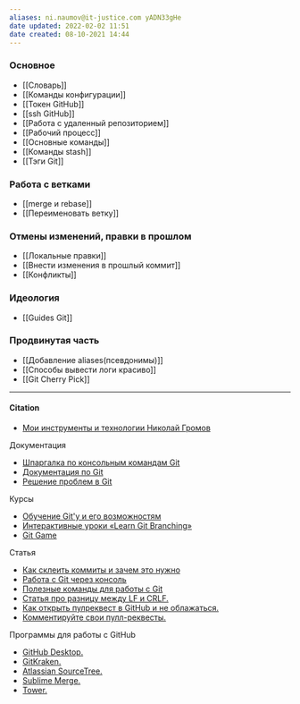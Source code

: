 ```yaml
---
aliases: ni.naumov@it-justice.com yADN33gHe
date updated: 2022-02-02 11:51
date created: 08-10-2021 14:44
---
```



### Основное

- [[Словарь]]
- [[Команды конфигурации]]
- [[Токен GitHub]]
- [[ssh GitHub]]
- [[Работа с удаленный репозиторием]]
- [[Рабочий процесс]]
- [[Основные команды]]
- [[Команды stash]]
- [[Тэги Git]]

### Работа с ветками
- [[merge и rebase]]
- [[Переименовать ветку]]


### Отмены изменений, правки в прошлом
- [[Локальные правки]]
- [[Внести изменения в прошлый коммит]]
- [[Конфликты]]

### Идеология

- [[Guides Git]]

### Продвинутая часть

- [[Добавление aliases(псевдонимы)]]
- [[Способы вывести логи красиво]]
- [[Git Cherry Pick]]

---

#### Citation

- [Мои инструменты и технологии Николай Громов](https://nicothin.pro/page/my-small-tools)

Документация

- [Шпаргалка по консольным командам Git](https://github.com/nicothin/web-development/blob/master/git/readme.md)
- [Документация по Git](https://git-scm.com/book/ru/v2)
- [Решение проблем в Git](http://firstaidgit.ru/#/)

Курсы

- [Обучение Git'у и его возможностям](https://githowto.com/ru)
- [Интерактивные уроки «Learn Git Branching»](https://learngitbranching.js.org/)
- [Git Game](https://github.com/git-game/git-game)

Статья

- [Как склеить коммиты и зачем это нужно](https://htmlacademy.ru/blog/boost/tools/how-to-squash-commits-and-why-it-is-needed)
- [Работа с Git через консоль](https://htmlacademy.ru/blog/boost/frontend/git-console)
- [Полезные команды для работы с Git](https://htmlacademy.ru/blog/boost/tools/useful-commands-for-working-with-git)
- [Статья про разницу между LF и CRLF.](https://htmlacademy.ru/blog/389-konec-stroki "https://htmlacademy.ru/blog/389-konec-stroki")
- [Как открыть пулреквест в GitHub и не облажаться.](https://isqua.ru/blog/2017/04/12/kak-otkryt-pull-riekviest-v-github-i-nie-oblazhatsia/ "https://isqua.ru/blog/2017/04/12/kak-otkryt-pull-riekviest-v-github-i-nie-oblazhatsia/")
- [Комментируйте свои пулл-реквесты.](https://isqua.ru/blog/2017/04/13/kommientiruitie-svoi-pull-riekviesty/ "https://isqua.ru/blog/2017/04/13/kommientiruitie-svoi-pull-riekviesty/")

Программы для работы с GitHub

- [GitHub Desktop.](https://desktop.github.com/ "https://desktop.github.com/")
- [GitKraken.](https://www.gitkraken.com/ "https://www.gitkraken.com/")
- [Atlassian SourceTree.](https://www.sourcetreeapp.com/ "https://www.sourcetreeapp.com/")
- [Sublime Merge.](https://www.sublimemerge.com/ "https://www.sublimemerge.com/")
- [Tower.](https://www.git-tower.com/ "https://www.git-tower.com/")
